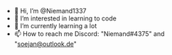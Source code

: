 - 👋 Hi, I’m @Niemand1337
- 👀 I’m interested in learning to code
- 🌱 I’m currently learning a lot
- 📫 How to reach me Discord: "Niemand#4375" and "soejan@outlook.de"
